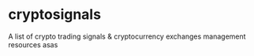 # cryptosignals
A list of crypto trading signals &amp; cryptocurrency exchanges management resources
asas 
